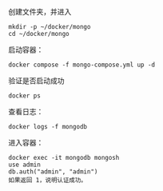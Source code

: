 创建文件夹，并进入

```
mkdir -p ~/docker/mongo
cd ~/docker/mongo
```

启动容器：

```
docker compose -f mongo-compose.yml up -d
```

验证是否启动成功

```
docker ps
```

查看日志：

```
docker logs -f mongodb
```

进入容器：

```
docker exec -it mongodb mongosh
use admin
db.auth("admin", "admin")
如果返回 1，说明认证成功。
```

